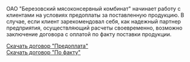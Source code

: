 ﻿ОАО "Березовский мясоконсервный комбинат" начинает работу с клиентами на условиях предоплаты за поставленную продукцию. В случае, если клиент зарекомендовал себя, как надежный партнер предприятия, осуществляющий расчеты своевременно, возможно заключение договора с оплатой по факту поставки продукции.

[Скачать договор "Предоплата"](http://meat.by/bmkk/new/data/downloads/dog_pred.zip)  
[Скачать договор "По факту"](http://meat.by/bmkk/new/data/downloads/dog_fakt.zip)

